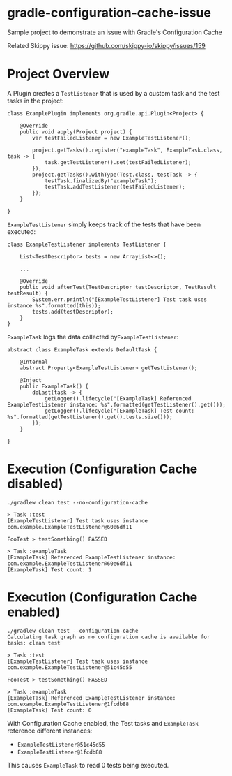 # gradle-configuration-cache-issue

Sample project to demonstrate an issue with Gradle's Configuration Cache

Related Skippy issue: https://github.com/skippy-io/skippy/issues/159

# Project Overview

A Plugin creates a `TestListener` that is used by a custom task and the test tasks in the project:  

```
class ExamplePlugin implements org.gradle.api.Plugin<Project> {

    @Override
    public void apply(Project project) {
        var testFailedListener = new ExampleTestListener();

        project.getTasks().register("exampleTask", ExampleTask.class, task -> {
            task.getTestListener().set(testFailedListener);
        });
        project.getTasks().withType(Test.class, testTask -> {
            testTask.finalizedBy("exampleTask");
            testTask.addTestListener(testFailedListener);
        });
    }

}
```

`ExampleTestListener` simply keeps track of the tests that have been executed:

```
class ExampleTestListener implements TestListener {
    
    List<TestDescriptor> tests = new ArrayList<>();

    ...
 
    @Override
    public void afterTest(TestDescriptor testDescriptor, TestResult testResult) {
        System.err.println("[ExampleTestListener] Test task uses instance %s".formatted(this));
        tests.add(testDescriptor);
    }
}
```

`ExampleTask` logs the data collected by`ExampleTestListener`:

```
abstract class ExampleTask extends DefaultTask {

    @Internal
    abstract Property<ExampleTestListener> getTestListener();

    @Inject
    public ExampleTask() {
        doLast(task -> {
            getLogger().lifecycle("[ExampleTask] Referenced ExampleTestListener instance: %s".formatted(getTestListener().get()));
            getLogger().lifecycle("[ExampleTask] Test count: %s".formatted(getTestListener().get().tests.size()));
        });
    }

}
```

# Execution (Configuration Cache disabled)

```
./gradlew clean test --no-configuration-cache

> Task :test
[ExampleTestListener] Test task uses instance com.example.ExampleTestListener@60e6df11

FooTest > testSomething() PASSED

> Task :exampleTask
[ExampleTask] Referenced ExampleTestListener instance: com.example.ExampleTestListener@60e6df11
[ExampleTask] Test count: 1
```

# Execution (Configuration Cache enabled)

```
./gradlew clean test --configuration-cache        
Calculating task graph as no configuration cache is available for tasks: clean test

> Task :test
[ExampleTestListener] Test task uses instance com.example.ExampleTestListener@51c45d55

FooTest > testSomething() PASSED

> Task :exampleTask
[ExampleTask] Referenced ExampleTestListener instance: com.example.ExampleTestListener@1fcdb88
[ExampleTask] Test count: 0
```

With Configuration Cache enabled, the Test tasks and `ExampleTask` reference different instances:
- `ExampleTestListener@51c45d55`
- `ExampleTestListener@1fcdb88`

This causes `ExampleTask` to read 0 tests being executed.